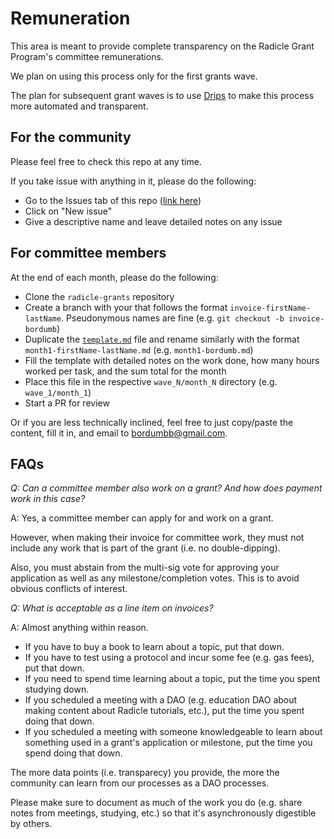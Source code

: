 # Remuneration

This area is meant to provide complete transparency on the Radicle Grant Program's committee remunerations.

We plan on using this process only for the first grants wave.

The plan for subsequent grant waves is to use [Drips](https://github.com/radicle-dev/drips-landing-page) to make this process more automated and transparent.

## For the community 

Please feel free to check this repo at any time.

If you take issue with anything in it, please do the following:
* Go to the Issues tab of this repo ([link here](https://github.com/radicle-dev/radicle-grants/issues))
* Click on "New issue"
* Give a descriptive name and leave detailed notes on any issue

## For committee members

At the end of each month, please do the following:
* Clone the ``radicle-grants`` repository
* Create a branch with your that follows the format ``invoice-firstName-lastName``. Pseudonymous names are fine (e.g. ``git checkout -b invoice-bordumb``)
* Duplicate the [``template.md``](template.md) file and rename similarly with the format ``month1-firstName-lastName.md`` (e.g. ``month1-bordumb.md``)
* Fill the template with detailed notes on the work done, how many hours worked per task, and the sum total for the month
* Place this file in the respective ``wave_N/month_N`` directory (e.g. ``wave_1/month_1``)
* Start a PR for review

Or if you are less technically inclined, feel free to just copy/paste the content, fill it in, and email to <bordumbb@gmail.com>.

## FAQs

*Q: Can a committee member also work on a grant? And how does payment work in this case?*

A: Yes, a committee member can apply for and work on a grant. 

However, when making their invoice for committee work, they must not include any work that is part of the grant (i.e. no double-dipping).

Also, you must abstain from the multi-sig vote for approving your application as well as any milestone/completion votes. This is to avoid obvious conflicts of interest.

*Q: What is acceptable as a line item on invoices?*

A: Almost anything within reason.

* If you have to buy a book to learn about a topic, put that down.
* If you have to test using a protocol and incur some fee (e.g. gas fees), put that down.
* If you need to spend time learning about a topic, put the time you spent studying down.
* If you scheduled a meeting with a DAO (e.g. education DAO about making content about Radicle tutorials, etc.), put the time you spent doing that down.
* If you scheduled a meeting with someone knowledgeable to learn about something used in a grant's application or milestone, put the time you spend doing that down.

The more data points (i.e. transparecy) you provide, the more the community can learn from our processes as a DAO processes. 

Please make sure to document as much of the work you do (e.g. share notes from meetings, studying, etc.) so that it's asynchronously digestible by others.
